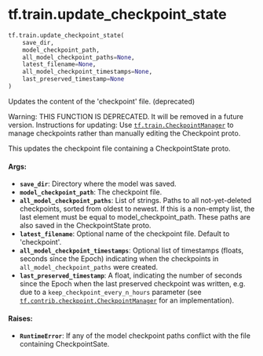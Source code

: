 <div itemscope itemtype="http://developers.google.com/ReferenceObject">
<meta itemprop="name" content="tf.train.update_checkpoint_state" />
<meta itemprop="path" content="Stable" />
</div>

# tf.train.update_checkpoint_state

``` python
tf.train.update_checkpoint_state(
    save_dir,
    model_checkpoint_path,
    all_model_checkpoint_paths=None,
    latest_filename=None,
    all_model_checkpoint_timestamps=None,
    last_preserved_timestamp=None
)
```

Updates the content of the 'checkpoint' file. (deprecated)

Warning: THIS FUNCTION IS DEPRECATED. It will be removed in a future version.
Instructions for updating:
Use <a href="../../tf/train/CheckpointManager.md"><code>tf.train.CheckpointManager</code></a> to manage checkpoints rather than manually editing the Checkpoint proto.

This updates the checkpoint file containing a CheckpointState
proto.

#### Args:

* <b>`save_dir`</b>: Directory where the model was saved.
* <b>`model_checkpoint_path`</b>: The checkpoint file.
* <b>`all_model_checkpoint_paths`</b>: List of strings.  Paths to all not-yet-deleted
    checkpoints, sorted from oldest to newest.  If this is a non-empty list,
    the last element must be equal to model_checkpoint_path.  These paths
    are also saved in the CheckpointState proto.
* <b>`latest_filename`</b>: Optional name of the checkpoint file.  Default to
    'checkpoint'.
* <b>`all_model_checkpoint_timestamps`</b>: Optional list of timestamps (floats,
    seconds since the Epoch) indicating when the checkpoints in
    `all_model_checkpoint_paths` were created.
* <b>`last_preserved_timestamp`</b>: A float, indicating the number of seconds since
    the Epoch when the last preserved checkpoint was written, e.g. due to a
    `keep_checkpoint_every_n_hours` parameter (see
    <a href="../../tf/train/CheckpointManager.md"><code>tf.contrib.checkpoint.CheckpointManager</code></a> for an implementation).

#### Raises:

* <b>`RuntimeError`</b>: If any of the model checkpoint paths conflict with the file
    containing CheckpointSate.